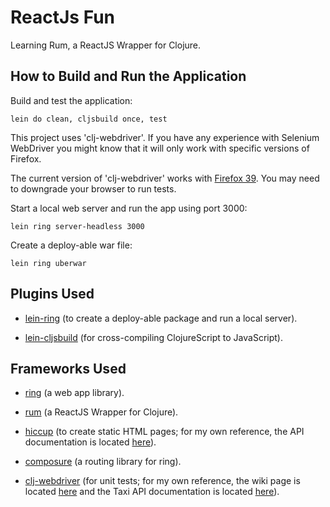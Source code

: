 # ReactJs Fun

Learning Rum, a ReactJS Wrapper for Clojure.

## How to Build and Run the Application

Build and test the application:

    lein do clean, cljsbuild once, test

This project uses 'clj-webdriver'. If you have any experience with Selenium WebDriver you might know that it will only
work with specific versions of Firefox.

The current version of 'clj-webdriver' works with 
[Firefox 39](https://ftp.mozilla.org/pub/firefox/releases/39.0.3/linux-x86_64/en-US/firefox-39.0.3.tar.bz2). 
You may need to downgrade your browser to run tests.

Start a local web server and run the app using port 3000:

    lein ring server-headless 3000

Create a deploy-able war file:

    lein ring uberwar

## Plugins Used

* [lein-ring](https://github.com/weavejester/lein-ring) (to create a deploy-able package and run a local server).

* [lein-cljsbuild](https://github.com/emezeske/lein-cljsbuild) (for cross-compiling ClojureScript to JavaScript).

## Frameworks Used

* [ring](https://github.com/ring-clojure/ring) (a web app library).

* [rum](https://github.com/tonsky/rum) (a ReactJS Wrapper for Clojure).

* [hiccup](https://github.com/weavejester/hiccup) (to create static HTML pages; for my own reference, the API documentation is located [here](https://crossclj.info/ns/hiccup/1.0.5/hiccup.page.html)).

* [composure](https://github.com/weavejester/compojure) (a routing library for ring).

* [clj-webdriver](https://github.com/semperos/clj-webdriver) (for unit tests; for my own reference, the wiki page is located [here](https://github.com/semperos/clj-webdriver/wiki) and the Taxi API documentation is located [here](https://github.com/semperos/clj-webdriver/wiki/Taxi-API-Documentation)).


